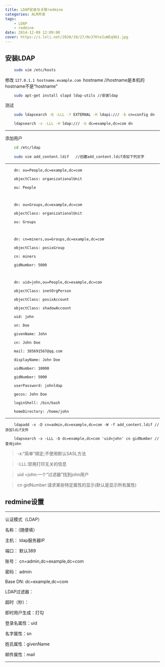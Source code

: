 ```yaml
---
title: LDAP安装与关联redmine  
categories: ALM开发 
tags: 
	- LDAP 
	- redmine
date: 2014-12-09 12:09:00
cover: https://i.loli.net/2020/10/27/Nv37KteIuWEq961.jpg
---
```


## 安装LDAP

```bash
	sudo vim /etc/hosts
```
 

修改 `127.0.1.1 hostname.example.com `hostname //hostname是本机的hostname不是“hostname”

 
```bash
	sudo apt-get install slapd ldap-utils //安装ldap
```
 

测试
```bash
	sudo ldapsearch -Q -LLL -Y EXTERNAL -H ldapi:/// -b cn=config dn

	ldapsearch -x -LLL -H ldap:/// -b dc=example,dc=com dn
```
 

---------------------------------------------------------------------------------

添加用户
```bash
	cd /etc/ldap
	
	sudo vim add_content.ldif   //创建add_content.ldif添加下列文字
```
---
```ldif
	dn: ou=People,dc=example,dc=com
	
	objectClass: organizationalUnit
	
	ou: People
	
	 
	
	dn: ou=Groups,dc=example,dc=com
	
	objectClass: organizationalUnit
	
	ou: Groups
	
	 
	
	dn: cn=miners,ou=Groups,dc=example,dc=com
	
	objectClass: posixGroup
	
	cn: miners
	
	gidNumber: 5000
	
	 
	
	dn: uid=john,ou=People,dc=example,dc=com
	
	objectClass: inetOrgPerson
	
	objectClass: posixAccount
	
	objectClass: shadowAccount
	
	uid: john
	
	sn: Doe
	
	givenName: John
	
	cn: John Doe
	
	mail: 385691567@qq.com
	
	displayName: John Doe
	
	uidNumber: 10000
	
	gidNumber: 5000
	
	userPassword: johnldap
	
	gecos: John Doe
	
	loginShell: /bin/bash
	
	homeDirectory: /home/john
```
---
```ldif
	ldapadd -x -D cn=admin,dc=example,dc=com -W -f add_content.ldif //添加ldif文件
	
	ldapsearch -x -LLL -b dc=example,dc=com 'uid=john' cn gidNumber //查询john
```
 

> -x:“简单”绑定;不使用默认SASL方法

> -LLL:禁用打印无关的信息

> uid =john:一个“过滤器”找到john用户

> cn gidNumber:请求某些特定属性的显示(默认是显示所有属性)

 

 

 

 



## redmine设置

---

认证模式（LDAP）

名称：（随便填）

主机： ldap服务器IP

端口： 默认389

账号： cn=admin,dc=example,dc=com

密码： admin

Base DN: dc=example,dc=com

LDAP过滤器：

超时（秒）：

即时用户生成：打勾

登录名属性：uid

名字属性：sn

姓氏属性：givenName

邮件属性：mail

--------------------------------------------------------------------



